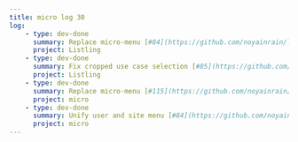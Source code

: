 ```yaml
---
title: micro log 30
log:
    - type: dev-done
      summary: Replace micro-menu [#84](https://github.com/noyainrain/listling/issues/84)
      project: Listling
    - type: dev-done
      summary: Fix cropped use case selection [#85](https://github.com/noyainrain/listling/issues/85)
      project: Listling
    - type: dev-done
      summary: Replace micro-menu [#115](https://github.com/noyainrain/micro/issues/115)
      project: micro
    - type: dev-done
      summary: Unify user and site menu [#84](https://github.com/noyainrain/micro/issues/84)
      project: micro
---
```


